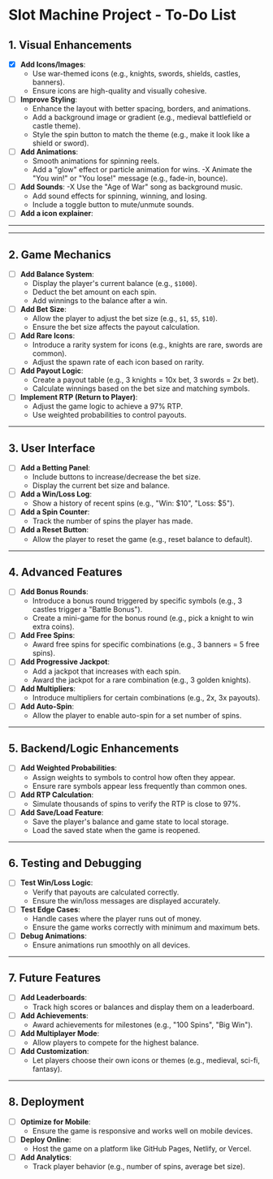 # Slot Machine Project - To-Do List

## **1. Visual Enhancements**
- [x] **Add Icons/Images**:
  - Use war-themed icons (e.g., knights, swords, shields, castles, banners).
  - Ensure icons are high-quality and visually cohesive.
- [ ] **Improve Styling**:
  - Enhance the layout with better spacing, borders, and animations.
  - Add a background image or gradient (e.g., medieval battlefield or castle theme).
  - Style the spin button to match the theme (e.g., make it look like a shield or sword).
- [ ] **Add Animations**:
  - Smooth animations for spinning reels.
  - Add a "glow" effect or particle animation for wins.
  -X Animate the "You win!" or "You lose!" message (e.g., fade-in, bounce).
- [ ] **Add Sounds**:
  -X Use the "Age of War" song as background music.
  - Add sound effects for spinning, winning, and losing.
  - Include a toggle button to mute/unmute sounds.
- [ ] **Add a icon explainer**:

---
---

## **2. Game Mechanics**
- [ ] **Add Balance System**:
  - Display the player's current balance (e.g., `$1000`).
  - Deduct the bet amount on each spin.
  - Add winnings to the balance after a win.
- [ ] **Add Bet Size**:
  - Allow the player to adjust the bet size (e.g., `$1`, `$5`, `$10`).
  - Ensure the bet size affects the payout calculation.
- [ ] **Add Rare Icons**:
  - Introduce a rarity system for icons (e.g., knights are rare, swords are common).
  - Adjust the spawn rate of each icon based on rarity.
- [ ] **Add Payout Logic**:
  - Create a payout table (e.g., 3 knights = 10x bet, 3 swords = 2x bet).
  - Calculate winnings based on the bet size and matching symbols.
- [ ] **Implement RTP (Return to Player)**:
  - Adjust the game logic to achieve a 97% RTP.
  - Use weighted probabilities to control payouts.

---

## **3. User Interface**
- [ ] **Add a Betting Panel**:
  - Include buttons to increase/decrease the bet size.
  - Display the current bet size and balance.
- [ ] **Add a Win/Loss Log**:
  - Show a history of recent spins (e.g., "Win: $10", "Loss: $5").
- [ ] **Add a Spin Counter**:
  - Track the number of spins the player has made.
- [ ] **Add a Reset Button**:
  - Allow the player to reset the game (e.g., reset balance to default).

---

## **4. Advanced Features**
- [ ] **Add Bonus Rounds**:
  - Introduce a bonus round triggered by specific symbols (e.g., 3 castles trigger a "Battle Bonus").
  - Create a mini-game for the bonus round (e.g., pick a knight to win extra coins).
- [ ] **Add Free Spins**:
  - Award free spins for specific combinations (e.g., 3 banners = 5 free spins).
- [ ] **Add Progressive Jackpot**:
  - Add a jackpot that increases with each spin.
  - Award the jackpot for a rare combination (e.g., 3 golden knights).
- [ ] **Add Multipliers**:
  - Introduce multipliers for certain combinations (e.g., 2x, 3x payouts).
- [ ] **Add Auto-Spin**:
  - Allow the player to enable auto-spin for a set number of spins.

---

## **5. Backend/Logic Enhancements**
- [ ] **Add Weighted Probabilities**:
  - Assign weights to symbols to control how often they appear.
  - Ensure rare symbols appear less frequently than common ones.
- [ ] **Add RTP Calculation**:
  - Simulate thousands of spins to verify the RTP is close to 97%.
- [ ] **Add Save/Load Feature**:
  - Save the player's balance and game state to local storage.
  - Load the saved state when the game is reopened.

---

## **6. Testing and Debugging**
- [ ] **Test Win/Loss Logic**:
  - Verify that payouts are calculated correctly.
  - Ensure the win/loss messages are displayed accurately.
- [ ] **Test Edge Cases**:
  - Handle cases where the player runs out of money.
  - Ensure the game works correctly with minimum and maximum bets.
- [ ] **Debug Animations**:
  - Ensure animations run smoothly on all devices.

---

## **7. Future Features**
- [ ] **Add Leaderboards**:
  - Track high scores or balances and display them on a leaderboard.
- [ ] **Add Achievements**:
  - Award achievements for milestones (e.g., "100 Spins", "Big Win").
- [ ] **Add Multiplayer Mode**:
  - Allow players to compete for the highest balance.
- [ ] **Add Customization**:
  - Let players choose their own icons or themes (e.g., medieval, sci-fi, fantasy).

---

## **8. Deployment**
- [ ] **Optimize for Mobile**:
  - Ensure the game is responsive and works well on mobile devices.
- [ ] **Deploy Online**:
  - Host the game on a platform like GitHub Pages, Netlify, or Vercel.
- [ ] **Add Analytics**:
  - Track player behavior (e.g., number of spins, average bet size).